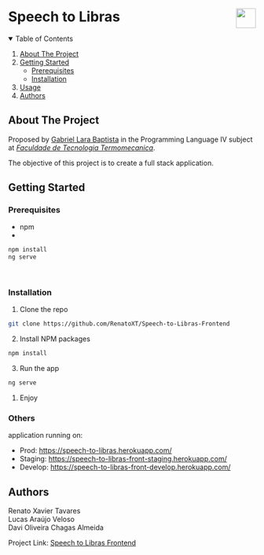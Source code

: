 # Speech to Libras<img align="right" height="40" src="https://cdn.shortpixel.ai/client/q_glossy,ret_img,w_228,h_73/http://ftt.com.br/home/wp-content/uploads/2019/10/logo.png">


<!-- TABLE OF CONTENTS -->
<details open="open">
  <summary>Table of Contents</summary>
  <ol>
    <li>
      <a href="#about-the-project">About The Project</a>
    </li>
    <li>
      <a href="#getting-started">Getting Started</a>
      <ul>
        <li><a href="#prerequisites">Prerequisites</a></li>
        <li><a href="#installation">Installation</a></li>
      </ul>
    </li>
    <li><a href="#usage">Usage</a></li>
    <li><a href="#authors">Authors</a></li>
  </ol>
</details>


<!-- ABOUT THE PROJECT -->
## About The Project

Proposed by [Gabriel Lara Baptista](https://github.com/gabrielbaptista) in the Programming Language IV subject at [*Faculdade de Tecnologia Termomecanica*](http://www.ftt.com.br/).

The objective of this project is to create a full stack application.

<!-- GETTING STARTED -->
## Getting Started
### Prerequisites
* npm
* 
```sh
npm install
ng serve
```
<br>

### Installation

1. Clone the repo
```sh
git clone https://github.com/RenatoXT/Speech-to-Libras-Frontend
```
2. Install NPM packages
```sh
npm install
```
3. Run the app
```sh
ng serve
```
1. Enjoy

### Others
application running on:
  -  Prod: 
       https://speech-to-libras.herokuapp.com/
  -  Staging:
       https://speech-to-libras-front-staging.herokuapp.com/
  -  Develop:
       https://speech-to-libras-front-develop.herokuapp.com/

<!-- Authors -->
## Authors

Renato Xavier Tavares
<br>
Lucas Araújo Veloso
<br>
Davi Oliveira Chagas Almeida
<br>

Project Link: [Speech to Libras Frontend](https://github.com/RenatoXT/Speech-to-Libras-Frontend)
